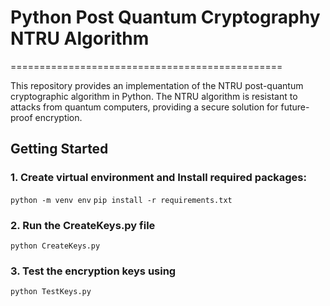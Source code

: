 # Python Post Quantum Cryptography NTRU Algorithm
===============================================

This repository provides an implementation of the NTRU post-quantum cryptographic algorithm in Python. The NTRU algorithm is resistant to attacks from quantum computers, providing a secure solution for future-proof encryption.

## Getting Started

### 1. Create virtual environment and Install required packages:
`python -m venv env`
`pip install -r requirements.txt`

### 2. Run the CreateKeys.py file
`python CreateKeys.py`

### 3. Test the encryption keys using
`python TestKeys.py`